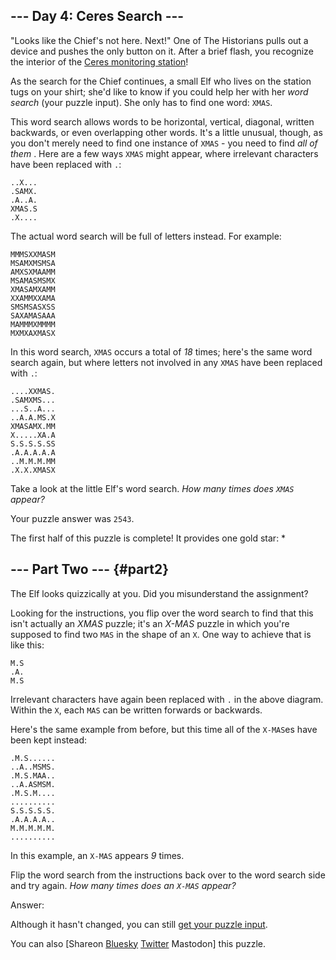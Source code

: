 --- Day 4: Ceres Search ---
---------------------------

"Looks like the Chief's not here. Next!" One of The Historians pulls out a device and pushes the only button on it. After a brief flash, you recognize the interior of the [Ceres monitoring station](/2019/day/10)!

As the search for the Chief continues, a small Elf who lives on the station tugs on your shirt; she'd like to know if you could help her with her *word search* (your puzzle input). She only has to find one word: `XMAS`.

This word search allows words to be horizontal, vertical, diagonal, written backwards, or even overlapping other words. It's a little unusual, though, as you don't merely need to find one instance of `XMAS` - you need to find *all of them* . Here are a few ways `XMAS` might appear, where irrelevant characters have been replaced with `.`:


    ..X...
    .SAMX.
    .A..A.
    XMAS.S
    .X....

The actual word search will be full of letters instead. For example:

    MMMSXXMASM
    MSAMXMSMSA
    AMXSXMAAMM
    MSAMASMSMX
    XMASAMXAMM
    XXAMMXXAMA
    SMSMSASXSS
    SAXAMASAAA
    MAMMMXMMMM
    MXMXAXMASX

In this word search, `XMAS` occurs a total of *18* times; here's the same word search again, but where letters not involved in any `XMAS` have been replaced with `.`:

    ....XXMAS.
    .SAMXMS...
    ...S..A...
    ..A.A.MS.X
    XMASAMX.MM
    X.....XA.A
    S.S.S.S.SS
    .A.A.A.A.A
    ..M.M.M.MM
    .X.X.XMASX

Take a look at the little Elf's word search. *How many times does `XMAS` appear?*

Your puzzle answer was `2543`.

The first half of this puzzle is complete! It provides one gold star: \*

--- Part Two --- {#part2}
-------------------------

The Elf looks quizzically at you. Did you misunderstand the assignment?

Looking for the instructions, you flip over the word search to find that this isn't actually an *XMAS* puzzle; it's an *X-MAS* puzzle in which you're supposed to find two `MAS` in the shape of an `X`. One way to achieve that is like this:

    M.S
    .A.
    M.S

Irrelevant characters have again been replaced with `.` in the above diagram. Within the `X`, each `MAS` can be written forwards or backwards.

Here's the same example from before, but this time all of the `X-MAS`es have been kept instead:

    .M.S......
    ..A..MSMS.
    .M.S.MAA..
    ..A.ASMSM.
    .M.S.M....
    ..........
    S.S.S.S.S.
    .A.A.A.A..
    M.M.M.M.M.
    ..........

In this example, an `X-MAS` appears *9* times.

Flip the word search from the instructions back over to the word search side and try again. *How many times does an `X-MAS` appear?*

Answer:

Although it hasn't changed, you can still [get your puzzle input](4/input).

You can also \[Shareon [Bluesky](https://bsky.app/intent/compose?text=I%27ve+completed+Part+One+of+%22Ceres+Search%22+%2D+Day+4+%2D+Advent+of+Code+2024+%23AdventOfCode+https%3A%2F%2Fadventofcode%2Ecom%2F2024%2Fday%2F4) [Twitter](https://twitter.com/intent/tweet?text=I%27ve+completed+Part+One+of+%22Ceres+Search%22+%2D+Day+4+%2D+Advent+of+Code+2024&url=https%3A%2F%2Fadventofcode%2Ecom%2F2024%2Fday%2F4&related=ericwastl&hashtags=AdventOfCode) Mastodon\] this puzzle.
